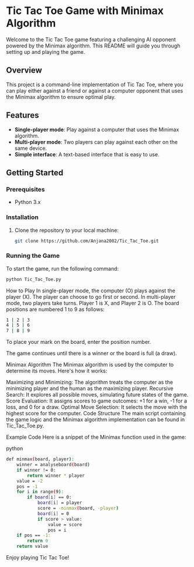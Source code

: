 # Tic Tac Toe Game with Minimax Algorithm

Welcome to the Tic Tac Toe game featuring a challenging AI opponent powered by the Minimax algorithm. This README will guide you through setting up and playing the game.

## Overview

This project is a command-line implementation of Tic Tac Toe, where you can play either against a friend or against a computer opponent that uses the Minimax algorithm to ensure optimal play.

## Features

- **Single-player mode**: Play against a computer that uses the Minimax algorithm.
- **Multi-player mode**: Two players can play against each other on the same device.
- **Simple interface**: A text-based interface that is easy to use.

## Getting Started

### Prerequisites

- Python 3.x

### Installation

1. Clone the repository to your local machine:

    ```bash
    git clone https://github.com/Anjana2002/Tic_Tac_Toe.git

    ```


### Running the Game

To start the game, run the following command:

```bash
python Tic_Tac_Toe.py
```
How to Play
In single-player mode, the computer (O) plays against the player (X). The player can choose to go first or second.
In multi-player mode, two players take turns. Player 1 is X, and Player 2 is O.
The board positions are numbered 1 to 9 as follows:
```bash
1 | 2 | 3  
4 | 5 | 6  
7 | 8 | 9
 ```
To place your mark on the board, enter the position number.

The game continues until there is a winner or the board is full (a draw).

Minimax Algorithm
The Minimax algorithm is used by the computer to determine its moves. Here's how it works:

Maximizing and Minimizing: The algorithm treats the computer as the minimizing player and the human as the maximizing player.
Recursive Search: It explores all possible moves, simulating future states of the game.
Score Evaluation: It assigns scores to game outcomes: +1 for a win, -1 for a loss, and 0 for a draw.
Optimal Move Selection: It selects the move with the highest score for the computer.
Code Structure
The main script containing the game logic and the Minimax algorithm implementation can be found in Tic_Tac_Toe.py.

Example Code
Here is a snippet of the Minimax function used in the game:

python
```bash
def minmax(board, player):
    winner = analyseboard(board)
    if winner != 0:
        return winner * player
    value = -2
    pos = -1
    for i in range(9):
        if board[i] == 0:
            board[i] = player
            score = -minmax(board, -player)
            board[i] = 0
            if score > value:
                value = score
                pos = i
    if pos == -1:
        return 0
    return value
```
Enjoy playing Tic Tac Toe!
